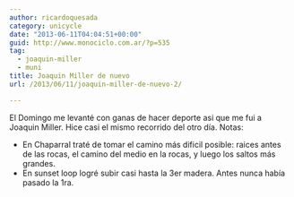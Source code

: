 ```yaml
---
author: ricardoquesada
category: unicycle
date: "2013-06-11T04:04:51+00:00"
guid: http://www.monociclo.com.ar/?p=535
tag:
  - joaquin-miller
  - muni
title: Joaquin Miller de nuevo
url: /2013/06/11/joaquin-miller-de-nuevo-2/

---
```

El Domingo me levanté con ganas de hacer deporte asi que me fui a Joaquin Miller.
Hice casi el mismo recorrido del otro día. Notas:

- En Chaparral traté de tomar el camino más dificil posible: raices antes de las rocas, el camino del medio en la rocas, y luego los saltos más grandes.
- En sunset loop logré subir casi hasta la 3er madera. Antes nunca había pasado la 1ra.
